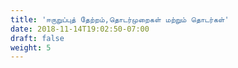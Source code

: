 ```yaml
---
title: 'ஈருறுப்புத் தேற்றம்,தொடர்முறைகள் மற்றும் தொடர்கள்'
date: 2018-11-14T19:02:50-07:00
draft: false
weight: 5
---
```

